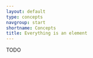 ```yaml
---
layout: default
type: concepts
navgroup: start
shortname: Concepts
title: Everything is an element
---
```


TODO
